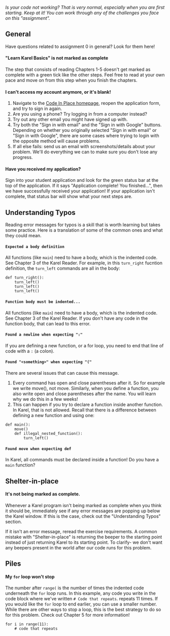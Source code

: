 _Is your code not working? That is very normal, especially when you are first starting. Keep at it! You can work through any of the challenges you face on this "assignment"._

## General

Have questions related to assignment 0 in general? Look for them here!

#### "Learn Karel Basics" is not marked as complete

The step that consists of reading Chapters 1-5 doesn't get marked as complete with a green tick like the other steps. Feel free to read at your own pace and move on from this step when you finish the chapters.

#### I can't access my account anymore, or it's blank!

1. Navigate to the [Code In Place homepage](https://codeinplace.stanford.edu), reopen the application form, and try to sign in again.
2. Are you using a phone? Try logging in from a computer instead?
3. Try out any other email you might have signed up with.
4. Try both the "Sign in with email" and the "Sign in with Google" buttons. Depending on whether you originally selected "Sign in with email" or "Sign in with Google", there are some cases where trying to login with the opposite method will cause problems.
5. If all else fails: send us an email with screenshots/details about your problem. We'll do everything we can to make sure you don't lose any progress.

#### Have you received my application?

Sign into your student application and look for the green status bar at the top of the application. If it says "Application complete! You finished...", then we have successfully received your application! If your application isn't complete, that status bar will show what your next steps are.

## Understanding Typos

Reading error messages for typos is a skill that is worth learning but takes some practice. Here is a translation of some of the common ones and what they could mean.

#### `Expected a body definition`

All functions (like `main`) need to have a body, which is the indented code. See Chapter 3 of the Karel Reader. For example, in this `turn_right` fucntion definition, the `turn_left` commands are all in the body:

```
def turn_right():
    turn_left()
    turn_left()
    turn_left()
```

#### `Function body must be indented...`

All functions (like `main`) need to have a body, which is the indented code. See Chapter 3 of the Karel Reader. If you don't have any code in the function body, that can lead to this error.

#### `Found a newline when expecting ":"`

If you are defining a new function, or a for loop, you need to end that line of code with a `:` (a colon).

#### `Found "<something>" when expecting "("`

There are several issues that can cause this message.

1. Every command has open and close parentheses after it. So for example we write move(), not move. Similarly, when you define a function, you also write open and close parentheses after the name. You will learn why we do this in a few weeks!
2. This can happen if you try to declare a function inside another function. In Karel, that is not allowed. Recall that there is a difference between defining a new function and using one:

```
def main():
    move()
    def illegal_nested_function():
        turn_left()
```

#### `Found move when expecting def`

In Karel, all commands must be declared inside a function! Do you have a `main` function?

## Shelter-in-place

#### It's not being marked as complete.

Whenever a Karel program isn't being marked as complete when you think it should be, immediately see if any error messages are popping up below the Karel window. If this is the case, check out the "Understanding Typos" section.

If it isn't an error message, reread the exercise requirements. A common mistake with "Shelter-in-place" is returning the beeper to the starting point instead of just returning Karel to its starting point. To clarify- we don't want any beepers present in the world after our code runs for this problem.

## Piles

#### My `for` loop won't stop

The number after `range(` is the number of times the indented code underneath the `for` loop runs. In this example, any code you write in the code block where we've written `# Code that repeats`. repeats 11 times. If you would like the `for` loop to end earlier, you can use a smaller number. While there are other ways to stop a loop, this is the best strategy to do so for this problem. Check out Chapter 5 for more information!

```
for i in range(11):
    # code that repeats
```
